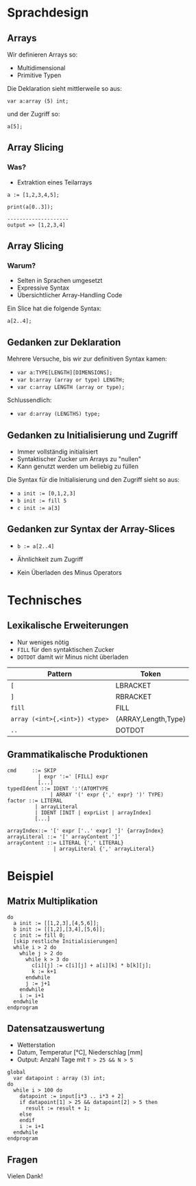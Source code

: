 # Sprachdesign

## Arrays

Wir definieren Arrays so:

* Multidimensional
* Primitive Typen

Die Deklaration sieht mittlerweile so aus:

```
var a:array (5) int;
```

und der Zugriff so:

```
a[5];
```


## Array Slicing

### Was?

* Extraktion eines Teilarrays

```
a := [1,2,3,4,5];

print(a[0..3]);

--------------------
output => [1,2,3,4]
```

## Array Slicing

### Warum?

* Selten in Sprachen umgesetzt
* Expressive Syntax
* Übersichtlicher Array-Handling Code

Ein Slice hat die folgende Syntax:
```
a[2..4];
```

## Gedanken zur Deklaration

Mehrere Versuche, bis wir zur definitiven Syntax kamen:

* `var a:TYPE[LENGTH][DIMENSIONS];`
* `var b:array (array or type) LENGTH;`
* `var c:array LENGTH (array or type);`

Schlussendlich:

* `var d:array (LENGTHS) type;`

## Gedanken zu Initialisierung und Zugriff

* Immer vollständig initialisiert
* Syntaktischer Zucker um Arrays zu "nullen"
* Kann genutzt werden um beliebig zu füllen

Die Syntax für die Initialisierung und den Zugriff sieht so aus:

* `a init := [0,1,2,3]`
* `b init := fill 5`
* `c init := a[3]`

## Gedanken zur Syntax der Array-Slices

* `b := a[2..4]`

* Ähnlichkeit zum Zugriff
* Kein Überladen des Minus Operators


# Technisches

## Lexikalische Erweiterungen

* Nur weniges nötig
* `FILL` für den syntaktischen Zucker
* `DOTDOT` damit wir Minus nicht überladen

Pattern                        | Token
-------------------            |--------------------
`[`                            | LBRACKET
`]`                            | RBRACKET
`fill`                         | FILL
`array (<int>{,<int>}) <type>` | (ARRAY,Length,Type)
`..`                           | DOTDOT


## Grammatikalische Produktionen

```
cmd     ::= SKIP
          | expr ':=' [FILL] expr
          [...]
typedIdent ::= IDENT ':'(ATOMTYPE 
              | ARRAY '(' expr {',' expr} ')' TYPE)
factor ::= LITERAL
         | arrayLiteral
         | IDENT [INIT | exprList | arrayIndex]
         [...]

arrayIndex::= '[' expr ['..' expr] ']' {arrayIndex}
arrayLiteral ::= '[' arrayContent ']'
arrayContent ::= LITERAL {',' LITERAL}
               | arrayLiteral {',' arrayLiteral}
```

# Beispiel 

## Matrix Multiplikation

```
do
  a init := [[1,2,3],[4,5,6]];
  b init := [[1,2],[3,4],[5,6]];
  c init := fill 0;
  [skip restliche Initialisierungen]
  while i > 2 do
    while j > 2 do
      while k > 3 do
        c[i][j] := c[i][j] + a[i][k] * b[k][j];
        k := k+1
      endwhile
      j := j+1
    endwhile
    i := i+1
  endwhile
endprogram
```

## Datensatzauswertung

* Wetterstation
* Datum, Temperatur [°C], Niederschlag [mm]
* Output: Anzahl Tage mit `T > 25 && N > 5`

```
global 
  var datapoint : array (3) int;
do
  while i > 100 do 
    datapoint := input[i*3 .. i*3 + 2]
    if datapoint[1] > 25 && datapoint[2] > 5 then
      result := result + 1;
    else
    endif
    i := i+1
  endwhile
endprogram
```


## Fragen

Vielen Dank! 